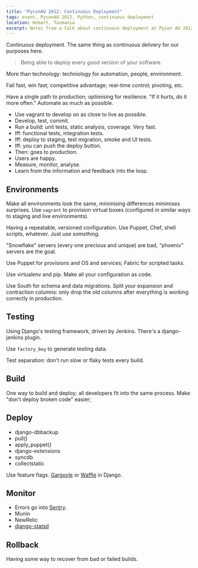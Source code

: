 ```yaml
---
title: "PyconAU 2012: Continuous Deployment"
tags: event, PyconAU 2012, Python, continuous deployment
location: Hobart, Tasmania
excerpt: Notes from a talk about continuous deployment at Pycon AU 2012.
---
```


Continuous deployment. The same thing as continuous delivery for our purposes
here.

> Being able to deploy every good version of your software.

More than technology: techniology for automation, people, environment.

Fail fast, win fast; competitive advantage; real-time control; pivoting, etc.

Have a single path to production; optimising for resilience. "If it hurts, do
it more often." Automate as much as possible.

- Use vagrant to develop on as close to live as possible.
- Develop, test, commit.
- Run a build: unit tests, static analysis, coverage. Very fast.
- Iff: functional tests, integration tests.
- Iff: deploy to staging, test migration, smoke and UI tests.
- Iff: you can push the deploy button.
- Then: goes to production.
- Users are happy.
- Measure, monitor, analyse.
- Learn from the information and feedback into the loop.

Environments
------------

Make all environments look the same, minimising differences minimises
surprises. Use `vagrant` to provision virtual boxes (configured in similar
ways to staging and live environments).

Having a repeatable, versioned configuration. Use Puppet, Chef, shell scripts,
whatever. Just use *something*.

"Snowflake" servers (every one precious and unique) are bad, "phoenix" servers
are the goal.

Use Puppet for provisions and OS and services; Fabric for scripted tasks.

Use virtualenv and pip. Make all your configuration as code.

Use South for schema and data migrations. Split your expansion and contraction
columns: only drop the old columns after everything is working correctly in
production.

Testing
-------

Using Django's testing framework, driven by Jenkins. There's a django-jenkins
plugin.

Use `factory_boy` to generate testing data.

Test separation: don't run slow or flaky tests every build.

Build
-----

One way to build and deploy; all developers fit into the same process. Make
"don't deploy broken code" easier; 

Deploy
------

- django-dbbackup
- pull()
- apply_puppet()
- django-extensions
- syncdb
- collectstatic

Use feature flags. [Gargoyle](https://github.com/disqus/gargoyle/) or
[Waffle](https://github.com/jsocol/django-waffle/) in Django.

Monitor
-------

- Errors go into [Sentry](http://sentry.readthedocs.org).
- Munin
- NewRelic
- [django-statsd](http://django-statsd.readthedocs.org/)

Rollback
--------

Having some way to recover from bad or failed builds.


